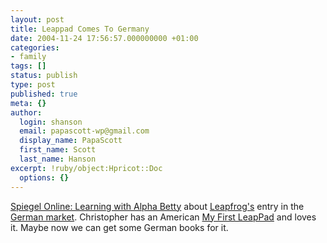 ```yaml
---
layout: post
title: Leappad Comes To Germany
date: 2004-11-24 17:56:57.000000000 +01:00
categories:
- family
tags: []
status: publish
type: post
published: true
meta: {}
author:
  login: shanson
  email: papascott-wp@gmail.com
  display_name: PapaScott
  first_name: Scott
  last_name: Hanson
excerpt: !ruby/object:Hpricot::Doc
  options: {}
---
```

<p><a title="Computer: Pauken mit Raupe Alpha Betty - UniSPIEGEL - SPIEGEL ONLINE" href="http://www.spiegel.de/spiegel/inhalt/0,1518,328898,00.html">Spiegel Online: Learning with Alpha Betty</a> about <a href="http://www.leapfrog.com/">Leapfrog's</a> entry in the <a href="http://www.leapfrog.de/">German market</a>. Christopher has an American <a href="http://www.leapfrog.com/do/findproduct?ageGroupKey=preschool&key=leappadfirst">My First LeapPad</a> and loves it. Maybe now we can get some German books for it.</p>
